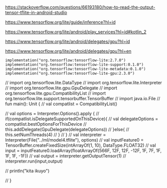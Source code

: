 https://stackoverflow.com/questions/66193180/how-to-read-the-output-tensor-tflite-in-android-studio

https://www.tensorflow.org/lite/guide/inference?hl=id

https://www.tensorflow.org/lite/android/play_services?hl=id#kotlin_2

https://www.tensorflow.org/lite/android/delegates/gpu?hl=id


https://www.tensorflow.org/lite/android/delegates/gpu?hl=en


    implementation("org.tensorflow:tensorflow-lite:2.7.0")
    implementation("org.tensorflow:tensorflow-lite-support:0.1.0")
    implementation("org.tensorflow:tensorflow-lite-metadata:0.1.0")
    implementation("org.tensorflow:tensorflow-lite-gpu:2.3.0")

// import org.tensorflow.lite.DataType
// import org.tensorflow.lite.Interpreter
// import org.tensorflow.lite.gpu.GpuDelegate
// import org.tensorflow.lite.gpu.CompatibilityList
// import org.tensorflow.lite.support.tensorbuffer.TensorBuffer
// import java.io.File
// fun main(): Unit {
//     val compatlist = CompatibilityList()

//     val options = Interpreter.Options().apply {
//         if(compatlist.isDelegateSupportedOnThisDevice){
//             val delegateOptions = compatlist.bestOptionsForThisDevice
//             this.addDelegate(GpuDelegate(delegateOptions))
//         }else{
//             this.setNumThreads(4)
//         }
//     }
//     val interpreter = Interpreter(File("../ml/model4.tflite"), options)
//     val inputFeature0 = TensorBuffer.createFixedSize(intArrayOf(1, 10), DataType.FLOAT32)
//     val input =  inputFeature0.loadArray(floatArrayOf(566F, 12F, 12F, -12F, 1F, 7F, 1F, 1F, 1F, -1F))
//     val output = interpreter.getOutputTensor(1)
//     interpreter.run(input,output)

//     println("kita ikuyo")

// }
